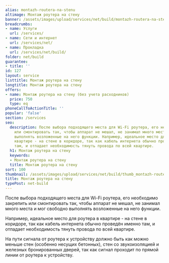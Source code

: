 ```yaml
---
alias: montazh-routera-na-stenu
altimage: Монтаж роутера на стену
banner: /assets/images/upload/services/net/build/montazh-routera-na-stenu.jpg
breadcrumbs:
- name: Услуги
  url: /services/
- name: Сети и интернет
  url: /services/net/
- name: Прокладка
  url: /services/net/build/
folder: net/build
guarantee:
- title: ''
id: 127
layout: service
listtitle: Монтаж роутера на стену
longtitle: Монтаж роутера на стену
offers:
- name: Монтаж роутера на стену (без учета расходников)
  price: 750
  type: eq
phoneCallToActionTitle: ''
popular: 'false'
section: /services
seo:
  description: После выбора подходящего места для Wi-Fi роутера, его необходимо закрепить
    или смонтировать так, чтобы аппарат не мешал, не занимал много места и мог свободно
    выполнять возложенные на него функции. Например, идеальное место для роутера в
    квартире - на стене в коридоре, так как кабель интернета обычно проведён именно
    там, и отпадает необходимость тянуть провода по всей квартире.
  h1: Монтаж роутера на стену
  keywords:
  - Монтаж роутера на стену
  title: Монтаж роутера на стену
sort: 100
thumbnail: /assets/images/upload/services/net/build/thumb_montazh-routera-na-stenu.jpg
title: Монтаж роутера на стену
typePost: net-build
---
```

После выбора подходящего места для Wi-Fi роутера, его необходимо закрепить или смонтировать так, чтобы аппарат не мешал, не занимал много места и мог свободно выполнять возложенные на него функции.

Например, идеальное место для роутера в квартире - на стене в коридоре, так как кабель интернета обычно проведён именно там, и отпадает необходимость тянуть провода по всей квартире.

На пути сигнала от роутера к устройству должно быть как можно меньше стен (особенно несущих бетонных), стен со звукоизоляцией и железных бронированных дверей, так как сигнал проходит по прямой линии от роутера к устройству.